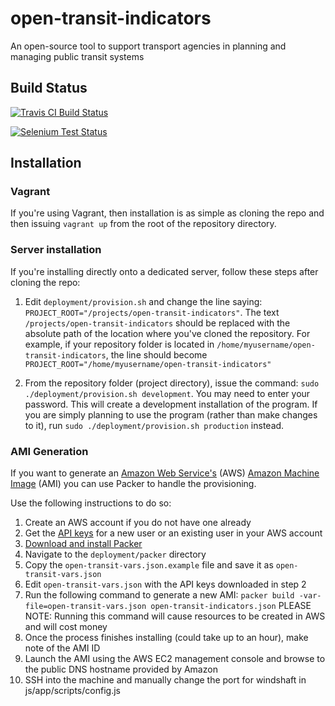 open-transit-indicators
=======================

An open-source tool to support transport agencies in planning and managing public transit systems

Build Status
----------------------
[![Travis CI Build Status](https://travis-ci.org/WorldBank-Transport/open-transit-indicators.svg?branch=develop)](https://travis-ci.org/WorldBank-Transport/open-transit-indicators)

[![Selenium Test Status](https://saucelabs.com/buildstatus/azavea-oti)](https://saucelabs.com/u/azavea-oti)

Installation
----------------------

### Vagrant

If you're using Vagrant, then installation is as simple as cloning the repo and then
issuing `vagrant up` from the root of the repository directory.

### Server installation

If you're installing directly onto a dedicated server, follow these steps after
cloning the repo:

1. Edit `deployment/provision.sh` and change the line saying:
`PROJECT_ROOT="/projects/open-transit-indicators"`.
The text `/projects/open-transit-indicators` should be replaced with the absolute path of
the location where you've cloned the repository. For example, if your repository folder is
located in `/home/myusername/open-transit-indicators`, the line should become
`PROJECT_ROOT="/home/myusername/open-transit-indicators"`

2. From the repository folder (project directory), issue the command:
`sudo ./deployment/provision.sh development`. You may need to enter your password.
This will create a development installation of the program. If you are simply planning to
use the program (rather than make changes to it), run `sudo ./deployment/provision.sh production`
instead.

### AMI Generation

If you want to generate an [Amazon Web Service's](http://aws.amazon.com/) (AWS) [Amazon Machine Image](http://docs.aws.amazon.com/AWSEC2/latest/UserGuide/AMIs.html) (AMI) you can use
Packer to handle the provisioning.

Use the following instructions to do so:

1.  Create an AWS account if you do not have one already
2.  Get the [API keys](http://docs.aws.amazon.com/AWSSimpleQueueService/latest/SQSGettingStartedGuide/AWSCredentials.html) for a new user or an existing user in your AWS account
2.  [Download and install Packer](http://www.packer.io/)
3.  Navigate to the `deployment/packer` directory
4.  Copy the `open-transit-vars.json.example` file and save it as `open-transit-vars.json`
5.  Edit `open-transit-vars.json` with the API keys downloaded in step 2
6.  Run the following command to generate a new AMI: `packer build -var-file=open-transit-vars.json open-transit-indicators.json` PLEASE NOTE: Running this command will cause resources to be created in AWS and will cost money
7.  Once the process finishes installing (could take up to an hour), make note of the AMI ID
8.  Launch the AMI using the AWS EC2 management console and browse to the public DNS hostname provided by Amazon
9.  SSH into the machine and manually change the port for windshaft in js/app/scripts/config.js